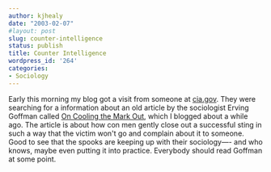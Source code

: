 ```yaml
---
author: kjhealy
date: "2003-02-07"
#layout: post
slug: counter-intelligence
status: publish
title: Counter Intelligence
wordpress_id: '264'
categories:
- Sociology
---
```


Early this morning my blog got a visit from someone at [cia.gov](http://www.cia.gov). They were searching for a information about an old article by the sociologist Erving Goffman called [On Cooling the Mark Out](http://fiachra.soc.arizona.edu/blog/archives/000148.html "Kieran Healy's Weblog: Cooling the Mark Out"), which I blogged about a while ago. The article is about how con men gently close out a successful sting in such a way that the victim won't go and complain about it to someone. Good to see that the spooks are keeping up with their sociology—- and who knows, maybe even putting it into practice. Everybody should read Goffman at some point.
